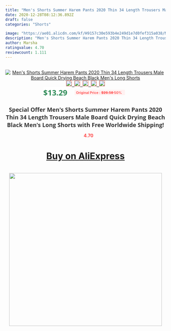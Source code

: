 ```yaml
---
title: "Men's Shorts Summer Harem Pants 2020 Thin 34 Length Trousers Male Board Quick Drying Beach Black Men's Long Shorts"
date: 2020-12-28T08:12:36.892Z
draft: false
categories: "Shorts"

image: "https://ae01.alicdn.com/kf/H9157c30e593b4e249d1e7d0fef315a038/Men-s-Shorts-Summer-Harem-Pants-2020-Thin-3-4-Length-Trousers-Male-Board-Quick-Drying.jpg"
description: "Men's Shorts Summer Harem Pants 2020 Thin 34 Length Trousers Male Board Quick Drying Beach Black Men's Long Shorts"
author: Marsha
ratingvalue: 4.70
reviewcount: 1.111
---
```

<br>
<div style="text-align: center;">
<a href="https://s.click.aliexpress.com/e/_AkbE6v" target="_blank" rel="nofollow noopener noreferrer"><img alt="Men's Shorts Summer Harem Pants 2020 Thin 34 Length Trousers Male Board Quick Drying Beach Black Men's Long Shorts" class="magnifier-image" src="https://ae01.alicdn.com/kf/H9157c30e593b4e249d1e7d0fef315a038/Men-s-Shorts-Summer-Harem-Pants-2020-Thin-3-4-Length-Trousers-Male-Board-Quick-Drying.jpg_640x640.jpg">
<br>
<img style="border:1px solid salmon" src="https://ae01.alicdn.com/kf/H9157c30e593b4e249d1e7d0fef315a038/Men-s-Shorts-Summer-Harem-Pants-2020-Thin-3-4-Length-Trousers-Male-Board-Quick-Drying.jpg_120x120.jpg">&nbsp;&nbsp;<img style="border:1px solid salmon" src="https://ae01.alicdn.com/kf/H095d488a60134990bc5e9e86d2cdeefdk/Men-s-Shorts-Summer-Harem-Pants-2020-Thin-3-4-Length-Trousers-Male-Board-Quick-Drying.jpg_120x120.jpg">&nbsp;&nbsp;<img style="border:1px solid salmon" src="https://ae01.alicdn.com/kf/H6820cb5834c2447da54bc8b6323ba59bb/Men-s-Shorts-Summer-Harem-Pants-2020-Thin-3-4-Length-Trousers-Male-Board-Quick-Drying.jpg_120x120.jpg">&nbsp;&nbsp;<img style="border:1px solid salmon" src="https://ae01.alicdn.com/kf/H72704114ce424c14b747b2e768daddf0I/Men-s-Shorts-Summer-Harem-Pants-2020-Thin-3-4-Length-Trousers-Male-Board-Quick-Drying.jpg_120x120.jpg">&nbsp;&nbsp;<img style="border:1px solid salmon" src="https://ae01.alicdn.com/kf/Hf0f26be0cc2946ca937be15a160748f3G/Men-s-Shorts-Summer-Harem-Pants-2020-Thin-3-4-Length-Trousers-Male-Board-Quick-Drying.jpg_120x120.jpg"></a></div><br0>
<div style="text-align: center;"><span style="background-color: white; border: 0px; box-sizing: border-box; color: seagreen; display: inline-block; font-family: &quot;open sans&quot; , &quot;arial&quot; , &quot;helvetica&quot; , sans-serif , &quot;heiti&quot;; font-size: 24px; font-stretch: inherit; font-weight: 700; line-height: inherit; margin: 0px 10px 0px 0px; padding: 0px; vertical-align: middle;">$13.29 </span>
<span style="background: rgb(255 , 241 , 241); border-radius: 3px; border: 0px; box-sizing: border-box; color: #ff4747; display: inline-block; font-family: inherit; font-size: 12px; font-stretch: inherit; font-style: inherit; font-variant: inherit; font-weight: 600; line-height: inherit; margin: 0px; padding: 2px 5px; transform: scale(0.9); vertical-align: middle;">Original Price : <b style="text-decoration: line-through;">$26.58 </b> 50%&nbsp;&nbsp;</span></div>
<h1 style="color: #333333; display: inline-block; font-family: &quot;open sans&quot; , &quot;arial&quot; , &quot;helvetica&quot; , sans-serif , &quot;heiti&quot;; font-size: 18px; font-stretch: inherit; font-weight: 700; text-align: center;">Special Offer Men's Shorts Summer Harem Pants 2020 Thin 34 Length Trousers Male Board Quick Drying Beach Black Men's Long Shorts with Free Worldwide Shipping!</h1>
<div style="color: #ff4747; text-align: center;">
<img src="https://4.bp.blogspot.com/-M0ZcTcb-5uY/XleCXlxnR4I/AAAAAAAAAEc/OrjgMkXV1oMQFaCRZj5HQwOCBcu3w1FegCPcBGAYYCw/s1600/star.png" style="height: 15px;">&nbsp;<b>4.70</b></div>
<div class="button_cont" align="center"><a class="buynow_a" href="https://s.click.aliexpress.com/e/_AkbE6v" target="_blank" rel="nofollow noopener noreferrer"><H1>Buy on AliExpress</H1></a></div><br>
<div class="separator" style="clear: both; text-align: center;">
<img src="https://lh3.googleusercontent.com/-pTy5HemUv9M/XlePHvY0dAI/AAAAAAAAAE4/0nX5iRUoIWY8eMW9Dpxeirr157OZliDIgCLcBGAsYHQ/s1600/badge.gif" width="480">
</div>
